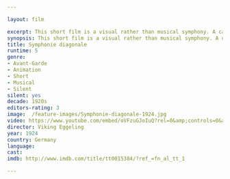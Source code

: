 ```yaml
---

layout: film

excerpt: This short film is a visual rather than musical symphony. A cacophony of animated geometric figures appear in succession, much like a musical piece where idioms or themes emerge. All the figures have in common that they are oriented either approximately minus thirty degrees from the horizontal plane or approximately plus thirty degrees from the horizontal plane.
synopsis: This short film is a visual rather than musical symphony. A cacophony of animated geometric figures appear in succession, much like a musical piece where idioms or themes emerge. All the figures have in common that they are oriented either approximately minus thirty degrees from the horizontal plane or approximately plus thirty degrees from the horizontal plane.
title: Symphonie diagonale 
runtime: 5
genre:
- Avant-Garde 
- Animation
- Short
- Musical
- Silent
silent: yes
decade: 1920s
editors-rating: 3
image:  /feature-images/Symphonie-diagonale-1924.jpg
video: https://www.youtube.com/embed/oVFzuGJoIuQ?rel=0&amp;controls=0&amp;showinfo=0
director: Viking Eggeling  
year: 1924
country: Germany 
language: 
cast:
imdb: http://www.imdb.com/title/tt0015384/?ref_=fn_al_tt_1

--- 
```


